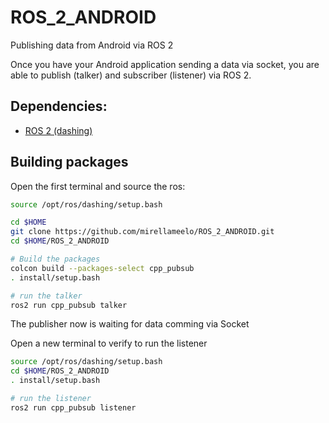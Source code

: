 # ROS_2_ANDROID
Publishing data from Android via ROS 2

Once you have your Android application sending a data via socket, you are able to publish (talker) and subscriber (listener) via ROS 2.


## Dependencies: 

- [ROS 2 (dashing)](https://index.ros.org/doc/ros2/Installation/Dashing/)

## Building packages


Open the first terminal and source the ros:

```bash
source /opt/ros/dashing/setup.bash
```

```bash
cd $HOME
git clone https://github.com/mirellameelo/ROS_2_ANDROID.git
cd $HOME/ROS_2_ANDROID 

# Build the packages
colcon build --packages-select cpp_pubsub
. install/setup.bash

# run the talker
ros2 run cpp_pubsub talker

```

The publisher now is waiting for data comming via Socket

Open a new terminal to verify to run the listener

```bash
source /opt/ros/dashing/setup.bash
cd $HOME/ROS_2_ANDROID 
. install/setup.bash

# run the listener
ros2 run cpp_pubsub listener
```



